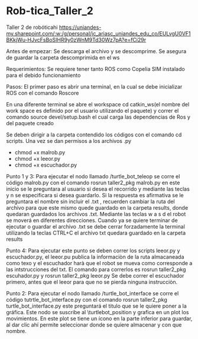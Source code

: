 # Rob-tica_Taller_2
Taller 2 de robóticahi
https://uniandes-my.sharepoint.com/:w:/g/personal/jc_ariasc_uniandes_edu_co/EULvgU0VF1BKkjWu-HJvcFsBoSIHR9y0zWnM9Td30Wz7pA?e=fCi29r


Antes de empezar:
Se descarga el archivo y se descomprime. Se asegura de guardar la carpeta descomprimida en el ws

Requerimientos:
Se requiere tener tanto ROS como Copelia SIM instalado para el debido funcionamiento

Pasos:
El primer paso es abrir una terminal, en la cual se debe inicializar ROS con el comando Roscore

En una diferente terminal se abre el workspace cd catkin_ws(el nombre del work space es definido por el usuario utilizando el paquete) y correr el comando source devel/setup.bash el cual carga las dependencias de Ros y del paquete creado

Se deben dirigir a la carpeta contendido los códigos con el comando cd scripts.
Una vez se dan permisos a los archivos .py
- chmod +x malrob.py
- chmod +x leeor.py
- chmod +x escuchador.py


Punto 1 y 3:
Para ejecutar el nodo llamado /turtle_bot_teleop se corre el código malrob.py con el comando rosrun taller2_pkg malrob.py en este inicio se le preguntara al usuario si desea el recorrido y mediante las teclas y n se especificara si desea guardarlo. Si la respuesta es afirmativa se le preguntara el nombre sin incluir el .txt , recuerden cambiar la ruta del archivo para que este mismo quede guardado en la carpeta results, donde quedaran guardados los archivos .txt. Mediante las teclas w a s d el robot se moverá en diferentes direcciones. Cuando ya se quiere terminar de ejecutar o guardar el archivo .txt se debe cerrar forzadamente la terminal utilizando la teclas CTRL+C el archivo txt quedara guardado en la carpeta results

Punto 4:
Para ejecutar este punto se deben correr los scripts leeor.py y escuchador.py, el leeor.pu publica la informaciòn de la ruta almacaneada como texo y el escuchador harà que el robot se mueva como corresponde a las intstrucciones del txt. El comando para correrlos es rosrun taller2_pkg escuhador.py y rosrun taller2_pkg leeor.py Se debe correr el escuchador primero, antes que el leeor para que no se pierda ninguna instrucciòn.

Punto 2:
Para ejecutar el nodo llamado /turtle_bot_interface se corre el código tutrtle_bot_interface.py con el comando rosrun taller2_pkg turtle_bot_interface.py este preguntará el titulo que se le quiere poner a la gráfica. Este nodo se suscribe al \turtlebot_position y grafica en un plot los movimientos. En este plot se tiene un ícono en la parte inferior para guardar, al dar clic ahí permite seleccionar donde se quiere almacenar y con que nombre.
